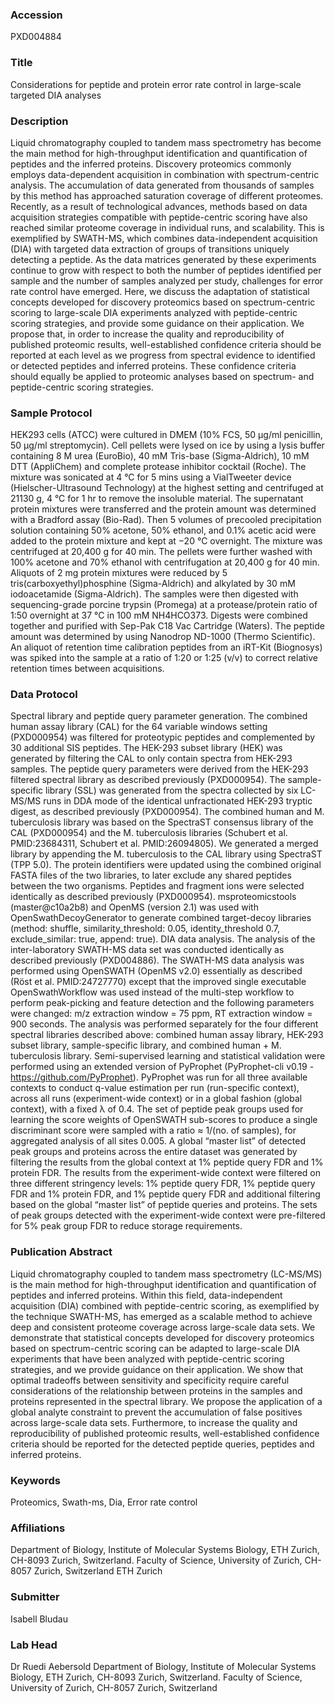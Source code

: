 ### Accession
PXD004884

### Title
Considerations for peptide and protein error rate control in large-scale targeted DIA analyses

### Description
Liquid chromatography coupled to tandem mass spectrometry has become the main method for high-throughput identification and quantification of peptides and the inferred proteins. Discovery proteomics commonly employs data-dependent acquisition in combination with spectrum-centric analysis. The accumulation of data generated from thousands of samples by this method has approached saturation coverage of different proteomes. Recently, as a result of technological advances, methods based on data acquisition strategies compatible with peptide-centric scoring have also reached similar proteome coverage in individual runs, and scalability. This is exemplified by SWATH-MS, which combines data-independent acquisition (DIA) with targeted data extraction of groups of transitions uniquely detecting a peptide. As the data matrices generated by these experiments continue to grow with respect to both the number of peptides identified per sample and the number of samples analyzed per study, challenges for error rate control have emerged.  Here, we discuss the adaptation of statistical concepts developed for discovery proteomics based on spectrum-centric scoring to large-scale DIA experiments analyzed with peptide-centric scoring strategies, and provide some guidance on their application. We propose that, in order to increase the quality and reproducibility of published proteomic results, well-established confidence criteria should be reported at each level as we progress from spectral evidence to identified or detected peptides and inferred proteins. These confidence criteria should equally be applied to proteomic analyses based on spectrum- and peptide-centric scoring strategies.

### Sample Protocol
HEK293 cells (ATCC) were cultured in DMEM (10% FCS, 50 μg/ml penicillin, 50 μg/ml streptomycin). Cell pellets were lysed on ice by using a lysis buffer containing 8 M urea (EuroBio), 40 mM Tris-base (Sigma-Aldrich), 10 mM DTT (AppliChem) and complete protease inhibitor cocktail (Roche). The mixture was sonicated at 4 °C for 5 mins using a VialTweeter device (Hielscher-Ultrasound Technology) at the highest setting and centrifuged at 21130 g, 4 °C for 1 hr to remove the insoluble material. The supernatant protein mixtures were transferred and the protein amount was determined with a Bradford assay (Bio-Rad). Then 5 volumes of precooled precipitation solution containing 50% acetone, 50% ethanol, and 0.1% acetic acid were added to the protein mixture and kept at −20 °C overnight. The mixture was centrifuged at 20,400 g for 40 min. The pellets were further washed with 100% acetone and 70% ethanol with centrifugation at 20,400 g for 40 min. Aliquots of 2 mg protein mixtures were reduced by 5 tris(carboxyethyl)phosphine (Sigma-Aldrich) and alkylated by 30 mM iodoacetamide (Sigma-Aldrich). The samples were then digested with sequencing-grade porcine trypsin (Promega) at a protease/protein ratio of 1:50 overnight at 37 °C in 100 mM NH4HCO373. Digests were combined together and purified with Sep-Pak C18 Vac Cartridge (Waters). The peptide amount was determined by using Nanodrop ND-1000 (Thermo Scientific). An aliquot of retention time calibration peptides from an iRT-Kit (Biognosys) was spiked into the sample at a ratio of 1:20 or 1:25 (v/v) to correct relative retention times between acquisitions.

### Data Protocol
Spectral library and peptide query parameter generation. The combined human assay library (CAL) for the 64 variable windows setting (PXD000954) was filtered for proteotypic peptides and complemented by 30 additional SIS peptides. The HEK-293 subset library (HEK) was generated by filtering the CAL to only contain spectra from HEK-293 samples. The peptide query parameters were derived from the HEK-293 filtered spectral library as described previously (PXD000954). The sample-specific library (SSL) was generated from the spectra collected by six LC-MS/MS runs in DDA mode of the identical unfractionated HEK-293 tryptic digest, as described previously (PXD000954). The combined human and M. tuberculosis library was based on the SpectraST consensus library of the CAL (PXD000954) and the M. tuberculosis libraries (Schubert et al. PMID:23684311, Schubert et al. PMID:26094805). We generated a merged library by appending the M. tuberculosis to the CAL library using SpectraST (TPP 5.0). The protein identifiers were updated using the combined original FASTA files of the two libraries, to later exclude any shared peptides between the two organisms. Peptides and fragment ions were selected identically as described previously (PXD000954). msproteomicstools (master@c10a2b8) and OpenMS (version 2.1) was used with OpenSwathDecoyGenerator to generate combined target-decoy libraries (method: shuffle, similarity_threshold: 0.05, identity_threshold 0.7, exclude_similar: true, append: true). DIA data analysis. The analysis of the inter-laboratory SWATH-MS data set was conducted identically as described previously (PXD004886). The SWATH-MS data analysis was performed using OpenSWATH (OpenMS v2.0) essentially as described (Röst et al. PMID:24727770) except that the improved single executable OpenSwathWorkflow was used instead of the multi-step workflow to perform peak-picking and feature detection and the following parameters were changed: m/z extraction window = 75 ppm, RT extraction window = 900 seconds. The analysis was performed separately for the four different spectral libraries described above: combined human assay library, HEK-293 subset library, sample-specific library, and combined human + M. tuberculosis library. Semi-supervised learning and statistical validation were performed using an extended version of PyProphet (PyProphet-cli v0.19 - https://github.com/PyProphet). PyProphet was run for all three available contexts to conduct q-value estimation per run (run-specific context), across all runs (experiment-wide context) or in a global fashion (global context), with a fixed λ of 0.4. The set of peptide peak groups used for learning the score weights of OpenSWATH sub-scores to produce a single discriminant score were sampled with a ratio ≈ 1/(no. of samples), for aggregated analysis of all sites 0.005. A global “master list” of detected peak groups and proteins across the entire dataset was generated by filtering the results from the global context at 1% peptide query FDR and 1% protein FDR. The results from the experiment-wide context were filtered on three different stringency levels: 1% peptide query FDR, 1% peptide query FDR and 1% protein FDR, and 1% peptide query FDR and additional filtering based on the global “master list” of peptide queries and proteins. The sets of peak groups detected with the experiment-wide context were pre-filtered for 5% peak group FDR to reduce storage requirements.

### Publication Abstract
Liquid chromatography coupled to tandem mass spectrometry (LC-MS/MS) is the main method for high-throughput identification and quantification of peptides and inferred proteins. Within this field, data-independent acquisition (DIA) combined with peptide-centric scoring, as exemplified by the technique SWATH-MS, has emerged as a scalable method to achieve deep and consistent proteome coverage across large-scale data sets. We demonstrate that statistical concepts developed for discovery proteomics based on spectrum-centric scoring can be adapted to large-scale DIA experiments that have been analyzed with peptide-centric scoring strategies, and we provide guidance on their application. We show that optimal tradeoffs between sensitivity and specificity require careful considerations of the relationship between proteins in the samples and proteins represented in the spectral library. We propose the application of a global analyte constraint to prevent the accumulation of false positives across large-scale data sets. Furthermore, to increase the quality and reproducibility of published proteomic results, well-established confidence criteria should be reported for the detected peptide queries, peptides and inferred proteins.

### Keywords
Proteomics, Swath-ms, Dia, Error rate control

### Affiliations
Department of Biology, Institute of Molecular Systems Biology, ETH Zurich, CH-8093 Zurich, Switzerland. Faculty of Science, University of Zurich, CH-8057 Zurich, Switzerland
ETH Zurich

### Submitter
Isabell Bludau

### Lab Head
Dr Ruedi Aebersold
Department of Biology, Institute of Molecular Systems Biology, ETH Zurich, CH-8093 Zurich, Switzerland. Faculty of Science, University of Zurich, CH-8057 Zurich, Switzerland


